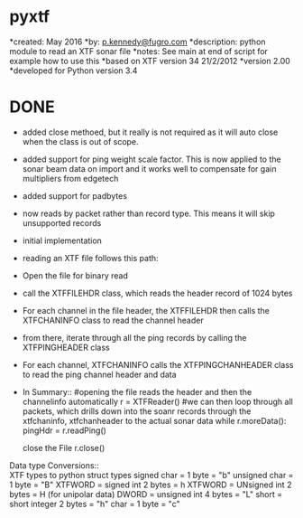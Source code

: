 pyxtf
=====
*created:       May 2016
*by:            p.kennedy@fugro.com
*description:   python module to read an XTF sonar file
*notes:         See main at end of script for example how to use this
*based on XTF version 34 21/2/2012
*version 2.00
*developed for Python version 3.4 

DONE
====
* added close methoed, but it really is not required as it will auto close when the class is out of scope.
* added support for ping weight scale factor.  This is now applied to the sonar beam data on import and it works well to compensate for gain multipliers from edgetech 
* added support for padbytes
* now reads by packet rather than record type.  This means it will skip unsupported records 
* initial implementation
* reading an XTF file follows this path:
* Open the file for binary read
* call the XTFFILEHDR class, which reads the header record of 1024 bytes
* For each channel in the file header, the XTFFILEHDR then calls the XTFCHANINFO class to read the channel header
* from there, iterate through all the ping records by calling the XTFPINGHEADER class
* For each channel, XTFCHANINFO calls the XTFPINGCHANHEADER class to read the ping channel header and data
* In Summary::
    #opening the file reads the header and then the channelinfo automatically
    r = XTFReader(<filename>)
    #we can then loop through all packets, which drills down into the soanr records through the xtfchaninfo, xtfchanheader to the actual sonar data 
        while r.moreData():
            pingHdr = r.readPing()
       
    close the File
    r.close()

Data type Conversions::     
    XTF types to python struct types
    signed char = 1 byte = "b"
    unsigned char = 1 byte = "B"
    XTFWORD = signed int 2 bytes = h
    XTFWORD = UNsigned int 2 bytes = H (for unipolar data)
    DWORD = unsigned int 4 bytes = "L"
    short = short integer 2 bytes = "h"
    char = 1 byte = "c"
